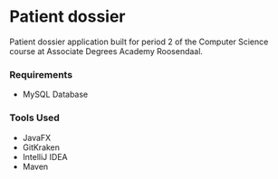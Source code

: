 # Patient dossier
Patient dossier application built for period 2 of the Computer Science course at Associate Degrees Academy Roosendaal.

### Requirements
* MySQL Database

### Tools Used
* JavaFX
* GitKraken
* IntelliJ IDEA
* Maven
